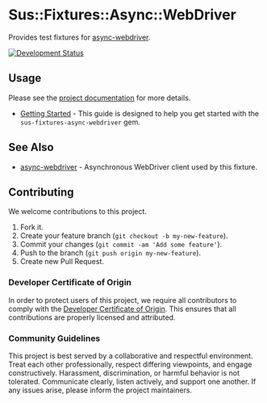 # Sus::Fixtures::Async::WebDriver

Provides test fixtures for [async-webdriver](https://github.com/socketry/async-webdriver).

[![Development Status](https://github.com/suspecting/sus-fixtures-async-webdriver/workflows/Test/badge.svg)](https://github.com/suspecting/sus-fixtures-async-webdriver/actions?workflow=Test)

## Usage

Please see the [project documentation](https://suspecting.github.io/sus-fixtures-async-webdriver/) for more details.

  - [Getting Started](https://suspecting.github.io/sus-fixtures-async-webdriver/guides/getting-started/index) - This guide is designed to help you get started with the `sus-fixtures-async-webdriver` gem.

## See Also

  - [async-webdriver](https://github.com/socketry/async-webdriver) - Asynchronous WebDriver client used by this fixture.

## Contributing

We welcome contributions to this project.

1.  Fork it.
2.  Create your feature branch (`git checkout -b my-new-feature`).
3.  Commit your changes (`git commit -am 'Add some feature'`).
4.  Push to the branch (`git push origin my-new-feature`).
5.  Create new Pull Request.

### Developer Certificate of Origin

In order to protect users of this project, we require all contributors to comply with the [Developer Certificate of Origin](https://developercertificate.org/). This ensures that all contributions are properly licensed and attributed.

### Community Guidelines

This project is best served by a collaborative and respectful environment. Treat each other professionally, respect differing viewpoints, and engage constructively. Harassment, discrimination, or harmful behavior is not tolerated. Communicate clearly, listen actively, and support one another. If any issues arise, please inform the project maintainers.
